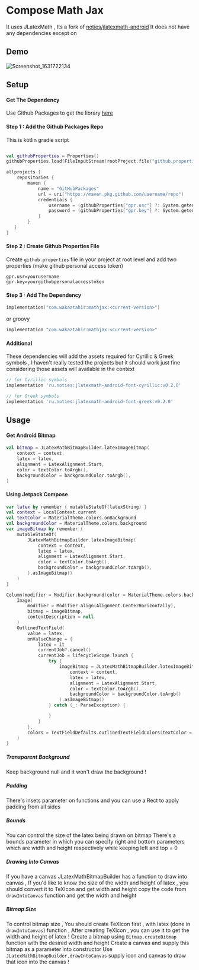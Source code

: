 # Compose Math Jax

It uses JLatexMath , Its a fork of [noties/jlatexmath-android](https://github.com/noties/jlatexmath-android)
It does not have any dependencies except on
## Demo

![Screenshot_1631722134](https://user-images.githubusercontent.com/42442700/133469585-bb5a0a9e-5c47-4cda-806a-054c7a9ef22d.png)

## Setup

#### Get The Dependency

Use Github Packages to get the library [here](https://github.com/timeline-notes/compose-mathjax/packages/1191711)

#### Step 1 : Add the Github Packages Repo

This is kotlin gradle script

```kotlin

val githubProperties = Properties()
githubProperties.load(FileInputStream(rootProject.file("github.properties")))

allprojects {
    repositories {
        maven {
            name = "GitHubPackages"
            url = uri("https://maven.pkg.github.com/username/repo")
            credentials {
                username = (githubProperties["gpr.usr"] ?: System.getenv("GPR_USER")).toString()
                password = (githubProperties["gpr.key"] ?: System.getenv("GPR_API_KEY")).toString()
            }
        }
   }
}
```

#### Step 2 : Create Github Properties File

Create `github.properties` file in your project at root level and add two properties (make github personal access token)

```properties
gpr.usr=yourusername
gpr.key=yourgithubpersonalaccesstoken
```

#### Step 3 : Add The Dependency

```kotlin
implementation("com.wakaztahir:mathjax:<current-version>")
```

or groovy

```groovy
implementation "com.wakaztahir:mathjax:<current-version>"
```

#### Additional

These dependencies will add the assets required for Cyrillic & Greek symbols , I haven't really tested the projects but
it should work just fine considering those assets will available in the context

```groovy
// for Cyrillic symbols
implementation 'ru.noties:jlatexmath-android-font-cyrillic:v0.2.0'

// for Greek symbols 
implementation 'ru.noties:jlatexmath-android-font-greek:v0.2.0'
```

## Usage

#### Get Android Bitmap

```kotlin
val bitmap = JLatexMathBitmapBuilder.latexImageBitmap(
    context = context,
    latex = latex,
    alignment = LatexAlignment.Start,
    color = textColor.toArgb(),
    backgroundColor = backgroundColor.toArgb(),
)
```

#### Using Jetpack Compose

```kotlin
var latex by remember { mutableStateOf(latexString) }
val context = LocalContext.current
val textColor = MaterialTheme.colors.onBackground
val backgroundColor = MaterialTheme.colors.background
var imageBitmap by remember {
    mutableStateOf(
        JLatexMathBitmapBuilder.latexImageBitmap(
            context = context,
            latex = latex,
            alignment = LatexAlignment.Start,
            color = textColor.toArgb(),
            backgroundColor = backgroundColor.toArgb(),
        ).asImageBitmap()
    )
}

Column(modifier = Modifier.background(color = MaterialTheme.colors.background)) {
    Image(
        modifier = Modifier.align(Alignment.CenterHorizontally),
        bitmap = imageBitmap,
        contentDescription = null
    )
    OutlinedTextField(
        value = latex,
        onValueChange = {
            latex = it
            currentJob?.cancel()
            currentJob = lifecycleScope.launch {
                try {
                    imageBitmap = JLatexMathBitmapBuilder.latexImageBitmap(
                        context = context,
                        latex = latex,
                        alignment = LatexAlignment.Start,
                        color = textColor.toArgb(),
                        backgroundColor = backgroundColor.toArgb()
                    ).asImageBitmap()
                } catch (_: ParseException) {

                }
            }
        },
        colors = TextFieldDefaults.outlinedTextFieldColors(textColor = textColor)
    )
}
```

##### Transparent Background
Keep background null and it won't draw the background !

##### Padding
There's insets parameter on functions and you can use a Rect
to apply padding from all sides

##### Bounds
You can control the size of the latex being drawn on bitmap
There's a bounds parameter in which you can specify right and bottom
parameters which are width and height respectively while keeping
left and top = 0

##### Drawing Into Canvas
If you have a canvas JLatexMathBitmapBuilder has a function
to draw into canvas , If you'd like to know the size of the width and height
of latex , you should convert it to TeXIcon and get width and height
copy the code from `drawIntoCanvas` function and get the width and height

##### Bitmap Size
To control bitmap size , You should create TeXIcon first , with latex (done in `drawIntoCanvas`) function , After
creating TeXIcon , you can use it to get the width and height of latex !
Create a bitmap using `Bitmap.createBitmap` function with the desired width and height
Create a canvas and supply this bitmap as a parameter into constructor
Use `JLatexMathBitmapBuilder.drawIntoCanvas` supply icon and canvas
to draw that icon into the canvas !